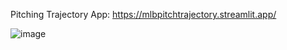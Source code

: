 Pitching Trajectory App: https://mlbpitchtrajectory.streamlit.app/

![image](https://github.com/user-attachments/assets/a95bddbd-0cc9-4a48-b2c4-724a0db5eb13)

